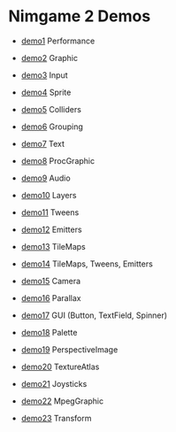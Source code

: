 Nimgame 2 Demos
===============

* [demo1](demo1) Performance

* [demo2](demo2) Graphic

* [demo3](demo3) Input

* [demo4](demo4) Sprite

* [demo5](demo5) Colliders

* [demo6](demo6) Grouping

* [demo7](demo7) Text

* [demo8](demo8) ProcGraphic

* [demo9](demo9) Audio

* [demo10](demo10) Layers

* [demo11](demo11) Tweens

* [demo12](demo12) Emitters

* [demo13](demo13) TileMaps

* [demo14](demo14) TileMaps, Tweens, Emitters

* [demo15](demo15) Camera

* [demo16](demo16) Parallax

* [demo17](demo17) GUI (Button, TextField, Spinner)

* [demo18](demo18) Palette

* [demo19](demo19) PerspectiveImage

* [demo20](demo20) TextureAtlas

* [demo21](demo21) Joysticks

* [demo22](demo22) MpegGraphic

* [demo23](demo23) Transform

